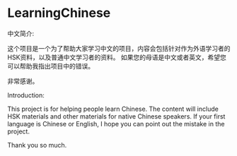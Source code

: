 # LearningChinese

中文简介:

这个项目是一个为了帮助大家学习中文的项目，内容会包括针对作为外语学习者的HSK资料，以及普通中文学习者的资料。
如果您的母语是中文或者英文，希望您可以帮助我指出项目中的错误。

非常感谢。

Introduction:

This project is for helping people learn Chinese. The content will include HSK materials and other materials for native Chinese speakers.
If your first language is Chinese or English, I hope you can point out the mistake in the project.

Thank you so much.
